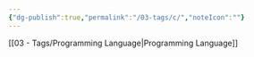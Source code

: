```yaml
---
{"dg-publish":true,"permalink":"/03-tags/c/","noteIcon":""}
---
```


[[03 - Tags/Programming Language\|Programming Language]]
